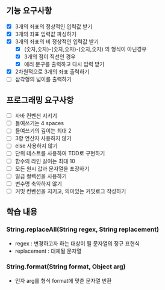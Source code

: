 ## 기능 요구사항

- [x] 3개의 좌표의 정상적인 입력값 받기
- [x] 3개의 좌표 입력값 파싱하기
- [x] 3개의 좌표의 비 정상적인 입력값 받기
  - [x] (숫자,숫자)-(숫자,숫자)-(숫자,숫자) 의 형식이 아닌경우
  - [x] 3개의 점이 직선인 경우
  - [x] 에러 문구를 출력하고 다시 입력 받기
- [x] 2차원적으로 3개의 좌표 출력하기
- [ ] 삼각형의 넓이를 출력하기

## 프로그래밍 요구사항

- [ ] 자바 컨벤션 지키기
- [ ] 들여쓰기는 4 spaces
- [ ] 들여쓰기의 깊이는 최대 2
- [ ] 3항 연산자 사용하지 않기
- [ ] else 사용하지 않기
- [ ] 단위 테스트를 사용하여 TDD로 구현하기
- [ ] 함수의 라인 길이는 최대 10
- [ ] 모든 원시 값과 문자열을 포장하기
- [ ] 일급 컬렉션을 사용하기
- [ ] 변수명 축약하지 않기
- [ ] 커밋 컨벤션을 지키고, 의미있는 커밋로그 작성하기

## 학습 내용

### String.replaceAll(String regex, String replacement)

- regex : 변경하고자 하는 대상이 될 문자열의 정규 표현식
- replacement : 대체될 문자열

### String.format(String format, Object arg)

- 인자 arg를 형식 format에 맞춘 문자열 반환